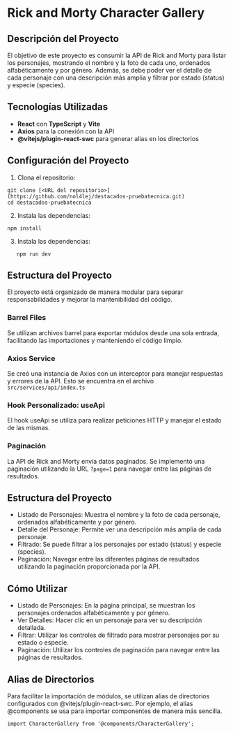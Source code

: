 # Rick and Morty Character Gallery

## Descripción del Proyecto

El objetivo de este proyecto es consumir la API de Rick and Morty para listar los personajes, mostrando el nombre y la foto de cada uno, ordenados alfabéticamente y por género. Además, se debe poder ver el detalle de cada personaje con una descripción más amplia y filtrar por estado (status) y especie (species).

## Tecnologías Utilizadas

- **React** con **TypeScript** y **Vite**
- **Axios** para la conexión con la API
- **@vitejs/plugin-react-swc** para generar alias en los directorios

## Configuración del Proyecto

1. Clona el repositorio:
```
git clone [<URL del repositorio>](https://github.com/nol4lej/destacados-pruebatecnica.git)
cd destacados-pruebatecnica
```

2. Instala las dependencias:
```
npm install
```

3. Instala las dependencias:
```
   npm run dev
```

## Estructura del Proyecto

El proyecto está organizado de manera modular para separar responsabilidades y mejorar la mantenibilidad del código.

### Barrel Files

Se utilizan archivos barrel para exportar módulos desde una sola entrada, facilitando las importaciones y manteniendo el código limpio.

### Axios Service

Se creó una instancia de Axios con un interceptor para manejar respuestas y errores de la API. Esto se encuentra en el archivo `src/services/api/index.ts`

### Hook Personalizado: useApi
El hook useApi se utiliza para realizar peticiones HTTP y manejar el estado de las mismas.

### Paginación

La API de Rick and Morty envía datos paginados. Se implementó una paginación utilizando la URL `?page=1` para navegar entre las páginas de resultados.

## Estructura del Proyecto

- Listado de Personajes: Muestra el nombre y la foto de cada personaje, ordenados alfabéticamente y por género.
- Detalle del Personaje: Permite ver una descripción más amplia de cada personaje.
- Filtrado: Se puede filtrar a los personajes por estado (status) y especie (species).
- Paginación: Navegar entre las diferentes páginas de resultados utilizando la paginación proporcionada por la API.

## Cómo Utilizar

- Listado de Personajes: En la página principal, se muestran los personajes ordenados alfabéticamente y por género.
- Ver Detalles: Hacer clic en un personaje para ver su descripción detallada.
- Filtrar: Utilizar los controles de filtrado para mostrar personajes por su estado o especie.
- Paginación: Utilizar los controles de paginación para navegar entre las páginas de resultados.

## Alias de Directorios

Para facilitar la importación de módulos, se utilizan alias de directorios configurados con @vitejs/plugin-react-swc. Por ejemplo, el alias @components se usa para importar componentes de manera más sencilla.
```
import CharacterGallery from '@components/CharacterGallery';
```